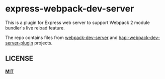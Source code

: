 # express-webpack-dev-server

This is a plugin for Express web server to support Webpack 2 module bundler's live reload feature.

The repo contains files from [webpack-dev-server](https://github.com/webpack/webpack-dev-server) and [hapi-webpack-dev-server-plugin](https://github.com/atroo/hapi-webpack-dev-server-plugin) projects.


## LICENSE

#### [MIT](./LICENSE)
